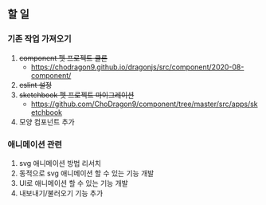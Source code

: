 ## 할 일
### 기존 작업 가져오기
1. ~~component 펫 프로젝트 클론~~
   - https://chodragon9.github.io/dragonjs/src/component/2020-08-component/
1. ~~eslint 설정~~
1. ~~sketchbook 펫 프로젝트 마이그레이션~~
   - https://github.com/ChoDragon9/component/tree/master/src/apps/sketchbook
1. 모양 컴포넌트 추가

### 애니메이션 관련
1. svg 애니메이션 방법 리서치
1. 동적으로 svg 애니메이션 할 수 있는 기능 개발
1. UI로 애니메이션 할 수 있는 기능 개발
1. 내보내기/불러오기 기능 추가

